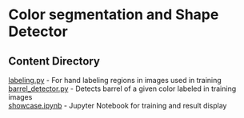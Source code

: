# Color segmentation and Shape Detector
## Content Directory
[labeling.py](labeling.py) - For hand labeling regions in images used in training    
[barrel_detector.py](barrel_detector.py) - Detects barrel of a given color labeled in training images  
[showcase.ipynb](showcase.ipynb) - Jupyter Notebook for training and result display    
